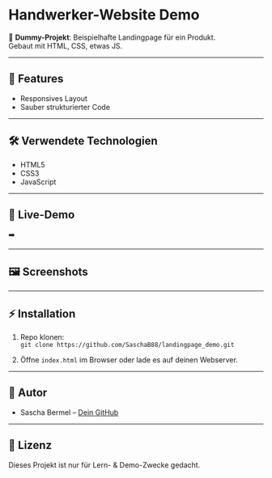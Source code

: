 # Handwerker-Website Demo

🚧 **Dummy-Projekt**: Beispielhafte Landingpage für ein Produkt.  
Gebaut mit HTML, CSS, etwas JS.

---

## 📌 Features

- Responsives Layout
- Sauber strukturierter Code

---

## 🛠️ Verwendete Technologien

- HTML5
- CSS3
- JavaScript

---

## 🚀 Live-Demo

➡️ 

---

## 🖼️ Screenshots



---

## ⚡ Installation

1. Repo klonen:  
   `git clone https://github.com/SaschaB88/landingpage_demo.git`

2. Öffne `index.html` im Browser oder lade es auf deinen Webserver.

---

## 👤 Autor

- Sascha Bermel – [Dein GitHub](https://github.com/Saschab88)

---

## 📄 Lizenz

Dieses Projekt ist nur für Lern- & Demo-Zwecke gedacht.

